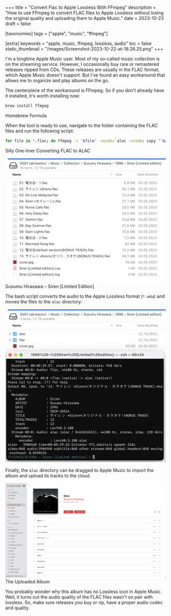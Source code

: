 +++
title = "Convert Flac to Apple Lossless With FFmpeg"
description = "How to use FFmpeg to convert FLAC files to Apple Lossless without losing the original quality and uploading them to Apple Music."
date = 2023-10-23
draft = false

[taxonomies]
tags = ["apple", "music", "ffmpeg"]

[extra]
keywords = "apple, music, ffmpeg, lossless, audio"
toc = false
static_thumbnail = "/images/Screenshot-2023-10-22-at-18.26.25.png"
+++

I'm a longtime Apple Music user. Most of my so-called music collection is on the streaming service.
However, I occasionally buy rare or remastered releases ripped from CDs. These releases are usually
in the FLAC format, which Apple Music doesn't support. But I've found an easy workaround that
allows me to organize and play albums on the go.

The centerpiece of the workaround is FFmpeg. So if you don't already have it installed,
it's worth installing now:

```bash
brew install ffmpeg
```

<span class="img-title">Homebrew Formula</span>

When the tool is ready to use, navigate to the folder containing the FLAC files and run the following script:

```bash
for file in *.flac; do ffmpeg -i "$file" -acodec alac -vcodec copy "`basename "$file" .flac`.m4a"; done; mkdir flac; mkdir alac; for file in *.flac; do mv "$file" "flac/"; done; for file in *.m4a; do mv "$file" "alac/"; done;
```

<span class="img-title">Silly One-liner Converting FLAC to ALAC</span>

![](/images/Screenshot-2023-10-22-at-18.26.25.png)
<span class="img-title">Susumu Hirasawa – Siren [Limited Edition]</span>

The bash script converts the audio to the Apple Lossless format (`*.m4a`) and moves the files to the `alac` directory:

![](/images/Screenshot-2023-10-22-at-18.27.10.png)

Finally, the `alac` directory can be dragged to Apple Music to import the album and upload its tracks to the cloud.

![](/images/Screenshot-2023-10-22-at-18.27.41.png)
<span class="img-title">The Uploaded Album</span>

<div class="callout callout-warning">
You probably wonder why this album has no Lossless icon in Apple Music. Well, it turns out the
audio quality of the FLAC files wasn't on pair with lossless. So, make sure releases you buy or
rip, have a proper audio codec and quality.
</div>
